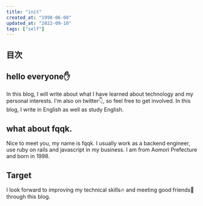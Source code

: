 ```yaml
---
title: "init"
created_at: "1998-06-08"
updated_at: "2022-09-10"
tags: ["self"]
---
```


## 目次

## hello everyone✋

In this blog, I will write about what I have learned about technology and my personal interests.
I'm also on twitter👇, so feel free to get involved.
In this blog, I write in English as well as study English.

## what about fqqk.

Nice to meet you, my name is fqqk.
I usually work as a backend engineer, use ruby on rails and javascript in my business.
I am from Aomori Prefecture and born in 1998.

## Target

I look forward to improving my technical skills🔥 and meeting good friends👊 through this blog.
